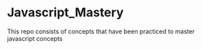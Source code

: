 # Javascript_Mastery
This repo consists of concepts that have been practiced to master javascript concepts
